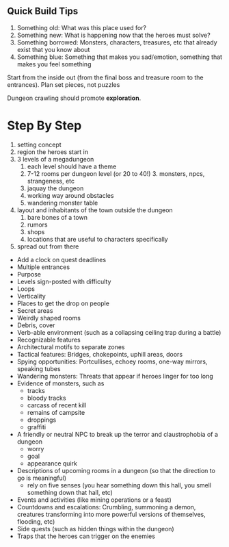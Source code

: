 
## Quick Build Tips

1. Something old: What was this place used for?
2. Something new: What is happening now that the heroes must solve?
3. Something borrowed: Monsters, characters, treasures, etc that already exist that you know about 
4. Something blue: Something that makes you sad/emotion, something that makes you feel something

Start from the inside out (from the final boss and treasure room to the entrances). Plan set pieces, not puzzles

Dungeon crawling should promote **exploration**. 

# Step By Step
1. setting concept
2. region the heroes start in 
3. 3 levels of a megadungeon 
   1. each level should have a theme 
   2. 7-12 rooms per dungeon level (or 20 to 40!)
      3. monsters, npcs, strangeness, etc
   3. jaquay the dungeon
   4. working way around obstacles 
   5. wandering monster table 
4. layout and inhabitants of the town outside the dungeon
   1. bare bones of a town
   2. rumors
   3. shops
   4. locations that are useful to characters specifically
5. spread out from there


- Add a clock on quest deadlines
- Multiple entrances
- Purpose
- Levels sign-posted with difficulty 
- Loops
- Verticality 
- Places to get the drop on people 
- Secret areas
- Weirdly shaped rooms
- Debris, cover
- Verb-able environment (such as a collapsing ceiling trap during a battle)
- Recognizable features
- Architectural motifs to separate zones
- Tactical features: Bridges, chokepoints, uphill areas, doors
- Spying opportunities: Portcullises, echoey rooms, one-way mirrors, speaking tubes
- Wandering monsters: Threats that appear if heroes linger for too long
- Evidence of monsters, such as 
   - tracks
   - bloody tracks
   - carcass of recent kill
   - remains of campsite 
   - droppings
   - graffiti 
- A friendly or neutral NPC to break up the terror and claustrophobia of a dungeon 
   - worry
   - goal
   - appearance quirk
- Descriptions of upcoming rooms in a dungeon (so that the direction to go is meaningful)
   - rely on five senses (you hear something down this hall, you smell something down that hall, etc)
- Events and activities (like mining operations or a feast)
- Countdowns and escalations: Crumbling, summoning a demon, creatures transforming into more powerful versions of themselves, flooding, etc)
- Side quests (such as hidden things within the dungeon)
- Traps that the heroes can trigger on the enemies 
